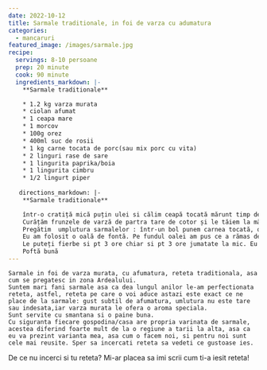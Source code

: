 ```yaml
---
date: 2022-10-12
title: Sarmale traditionale, in foi de varza cu adumatura
categories:
  - mancaruri
featured_image: /images/sarmale.jpg
recipe:
  servings: 8-10 persoane
  prep: 20 minute
  cook: 90 minute
  ingredients_markdown: |-
    **Sarmale traditionale**

    * 1.2 kg varza murata
    * ciolan afumat
    * 1 ceapa mare
    * 1 morcov
    * 100g orez
    * 400ml suc de rosii
    * 1 kg carne tocata de porc(sau mix porc cu vita)
    * 2 linguri rase de sare
    * 1 lingurita paprika/boia
    * 1 lingurita cimbru
    * 1/2 lingurt piper
    
   directions_markdown: |-
    **Sarmale traditionale**

    într-o cratiță mică puțin ulei si călim ceapă tocată mărunt timp de 5 minute, adăugăm paprika, orezul și puțină apă. Luam de pe foc.
    Curățăm frunzele de varză de partra tare de cotor și le tăiem la mărimea dorită. 
    Pregătim  umplutura sarmalelor : într-un bol punem carnea tocată, orezul cu ceapa, morcovul ras, sarea, piperul, cimbrul si amestecăm  bine adăugând câte puțină apă  până facem o pastă ( în acest fel sarmalele nu vor fi dense). apoi umplem fiecare foaie de varză. Le punem pe un platou.
    Eu am folosit o oală de fontă. Pe fundul oalei am pus ce a rămas de la curățarea foilor si frunzele rămase pe care am tocat din ele și puțin cimbru. Apoi am pus ciolanul afunat( e fără os al meu). De jur împrejur am plădit sarmalele, deasupra mai punem puțin cimbru și turnăm sosul de roșii  completând cu apa până aproape acoperim sarmalele. Acoperim cu foi de varză, acoperim oala si fierbem sarmalele( din momentil în  care a început sa fiarbă) pentru 2 ore si jumătate. Pt o jumatate de oră le fierbem cu capătul într-o parte pentru a scadea din apă.  
    Le puteți fierbe si pt 3 ore chiar si pt 3 ore jumatate la mic. Eu deobicei le fierb pentru 2 ore azi, iar mâine le mai fierb 1 ore jumătate. E un truc ce l-am învățat de la un bucătar,  ce zicea că cele mai bune sarmale sunt fierte de 2 ori( și mie îmi  plac foarte mult asa) 
    Poftă bună
---
```

    Sarmale in foi de varza murata, cu afumatura, reteta traditionala, asa cum se pregatesc in zona Ardealului. 
    Suntem mari fani sarmale asa ca dea lungul anilor le-am perfectionata reteta, astfel, reteta pe care o voi aduce astazi este exact ce ne place de la sarmale: gust subtil de afumatura, umlutura nu este tare sau indesata,iar varza murata le ofera o aroma speciala.
    Sunt servite cu smantana si o paine buna.
    Cu siguranta fiecare gospodina/casa are propria varinata de sarmale, acestea diferind foarte mult de la o regiune a tarii la alta, asa ca eu va prezint varianta mea, asa cum o facem noi, si pentru noi sunt cele mai reusite. Sper sa incercati reteta sa vedeti ce gustoase ies.
De ce nu incerci si tu reteta? Mi-ar placea sa imi scrii cum ti-a iesit reteta!